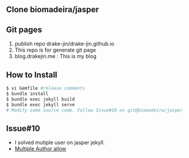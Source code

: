 
## Clone biomadeira/jasper

## Git pages

 1. publish repo drake-jin/drake-jin.github.io
 2. This repo is for generate git page
 3. blog.drakejin.me : This is my blog

## How to Install

``` bash
$ vi Gemfile #release comments
$ bundle install
$ bundle exec jekyll build 
$ bundle exec jekyll serve
# Modify some source code. Follow Issue#10 on git@biomadeira/jasper
```

## Issue#10
 - I solved mutiple user on jasper jekyll.
 - [Multiple Author allow](https://github.com/biomadeira/jasper/issues/10) 


